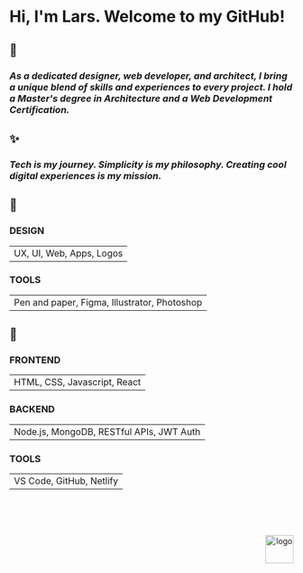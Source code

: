 
# Hi, I'm Lars. Welcome to my GitHub!

## 👀
### _As a dedicated designer, web developer, and architect, I bring a unique blend of skills and experiences to every project. I hold a Master's degree in Architecture and a Web Development Certification._

## ✨
### _Tech is my journey. Simplicity is my philosophy. Creating cool digital experiences is my mission._

## 🌈
### DESIGN
<table><tr><td>UX, UI, Web, Apps, Logos</td></tr></table>

### TOOLS
<table><tr><td>Pen and paper, Figma, Illustrator, Photoshop</td></tr></table>

## 🚀
### FRONTEND
<table><tr><td>HTML, CSS, Javascript, React</td></tr></table>

### BACKEND
<table><tr><td>Node.js, MongoDB, RESTful APIs, JWT Auth</td></tr></table>

### TOOLS
<table><tr><td>VS Code, GitHub, Netlify</td></tr></table>

<br>
<br>
<br>
<p align="right"><img src="https://github.com/user-attachments/assets/cb5ac399-a509-4867-95ce-2a9f36a232ad" alt="logo" width="50"></p>



<!--
**CodeLars79/CodeLars79** is a ✨ _special_ ✨ repository because its `README.md` (this file) appears on your GitHub profile.

Here are some ideas to get you started:

- 🔭 I’m currently working on ...
- 🌱 I’m currently learning ...
- 👯 I’m looking to collaborate on ...
- 🤔 I’m looking for help with ..
- 💬 Ask me about ...
- 📫 How to reach me: ...
- 😄 Pronouns: ...
- ⚡ Fun fact: ...
-->

